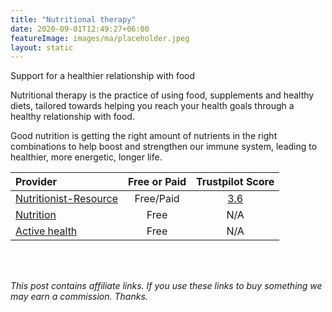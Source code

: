 ```yaml
---
title: "Nutritional therapy"
date: 2020-09-01T12:49:27+06:00
featureImage: images/ma/placeholder.jpeg
layout: static
---
```


Support for a healthier relationship with food

Nutritional therapy is the practice of using food, supplements and healthy diets, tailored towards helping you reach your health goals through a healthy relationship with food.

Good nutrition is getting the right amount of nutrients in the right combinations to help boost and strengthen our immune system, leading to healthier, more energetic, longer life.

| Provider      | Free or Paid  |  Trustpilot Score  |
| :-----------          | :--------------:      |  :--------------:         |
| [Nutritionist-Resource](https://www.nutritionist-resource.org.uk/) | Free/Paid | [3.6](https://uk.trustpilot.com/review/nutritionist-resource.org.uk) | 
| [Nutrition](https://www.nutrition.org.uk/putting-it-into-practice/planning/7-day-meal-plan/) | Free | N/A
| [Active health](https://www.activehealth.sg/read/nutrition/what-is-good-nutrition-and-why-is-it-important) | Free | N/A
  

<br/><br/>

*This post contains affiliate links. If you use these links to buy something we may
earn a commission. Thanks.*







